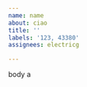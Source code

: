 ```yaml
---         
name: name
about: ciao
title: ''
labels: '123, 43380'
assignees: electricg

---         
```


body a
